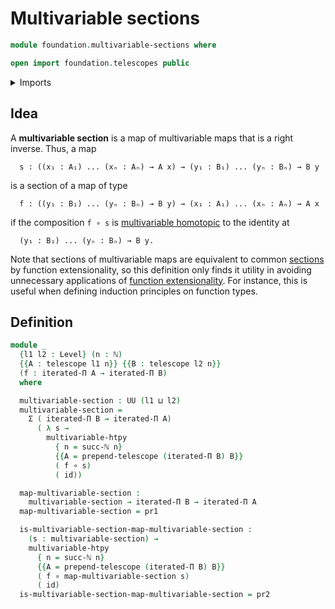 # Multivariable sections

```agda
module foundation.multivariable-sections where

open import foundation.telescopes public
```

<details><summary>Imports</summary>

```agda
open import elementary-number-theory.natural-numbers

open import foundation.binary-homotopies
open import foundation.dependent-pair-types
open import foundation.function-extensionality
open import foundation.iterated-dependent-product-types
open import foundation.multivariable-homotopies
open import foundation.universe-levels

open import foundation-core.equivalences
open import foundation-core.function-types
open import foundation-core.functoriality-dependent-pair-types
open import foundation-core.homotopies
open import foundation-core.identity-types
open import foundation-core.sections
open import foundation-core.whiskering-homotopies
```

</details>

## Idea

A **multivariable section** is a map of multivariable maps that is a right
inverse. Thus, a map

```text
  s : ((x₁ : A₁) ... (xₙ : Aₙ) → A x) → (y₁ : B₁) ... (yₙ : Bₙ) → B y
```

is a section of a map of type

```text
  f : ((y₁ : B₁) ... (yₙ : Bₙ) → B y) → (x₁ : A₁) ... (xₙ : Aₙ) → A x
```

if the composition `f ∘ s` is
[multivariable homotopic](foundation.multivariable-homotopies.md) to the
identity at

```text
  (y₁ : B₁) ... (yₙ : Bₙ) → B y.
```

Note that sections of multivariable maps are equivalent to common
[sections](foundation-core.sections.md) by function extensionality, so this
definition only finds it utility in avoiding unnecessary applications of
[function extensionality](foundation.function-extensionality.md). For instance,
this is useful when defining induction principles on function types.

## Definition

```agda
module _
  {l1 l2 : Level} (n : ℕ)
  {{A : telescope l1 n}} {{B : telescope l2 n}}
  (f : iterated-Π A → iterated-Π B)
  where

  multivariable-section : UU (l1 ⊔ l2)
  multivariable-section =
    Σ ( iterated-Π B → iterated-Π A)
      ( λ s →
        multivariable-htpy
          { n = succ-ℕ n}
          {{A = prepend-telescope (iterated-Π B) B}}
          ( f ∘ s)
          ( id))

  map-multivariable-section :
    multivariable-section → iterated-Π B → iterated-Π A
  map-multivariable-section = pr1

  is-multivariable-section-map-multivariable-section :
    (s : multivariable-section) →
    multivariable-htpy
      { n = succ-ℕ n}
      {{A = prepend-telescope (iterated-Π B) B}}
      ( f ∘ map-multivariable-section s)
      ( id)
  is-multivariable-section-map-multivariable-section = pr2
```
